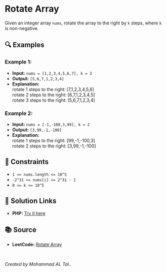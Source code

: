 # Rotate Array

Given an integer array `nums`, rotate the array to the right by `k` steps, where `k` is non-negative.


## 🔍 Examples

### Example 1:
- **Input:** `nums = [1,2,3,4,5,6,7], k = 3`
- **Output:** `[5,6,7,1,2,3,4]`
- **Explanation:**  
  rotate 1 steps to the right: [7,1,2,3,4,5,6]  
  rotate 2 steps to the right: [6,7,1,2,3,4,5]  
  rotate 3 steps to the right: [5,6,7,1,2,3,4]  

### Example 2:
- **Input:** `nums = [-1,-100,3,99], k = 2`
- **Output:** `[3,99,-1,-100]`
- **Explanation:**  
  rotate 1 steps to the right: [99,-1,-100,3]  
  rotate 2 steps to the right: [3,99,-1,-100]  

## 📝 Constraints
- `1 <= nums.length <= 10^5`
- `-2^31 <= nums[i] <= 2^31 - 1`
- `0 <= k <= 10^5`


## 🔗 Solution Links

- **PHP:** [Try it here](https://www.programiz.com/online-compiler/9wQikcoqfTR0V)


## 📚 Source
- **LeetCode:** [Rotate Array](https://leetcode.com/problems/rotate-array)

<br>

*Created by Mohammad AL Tal..*
